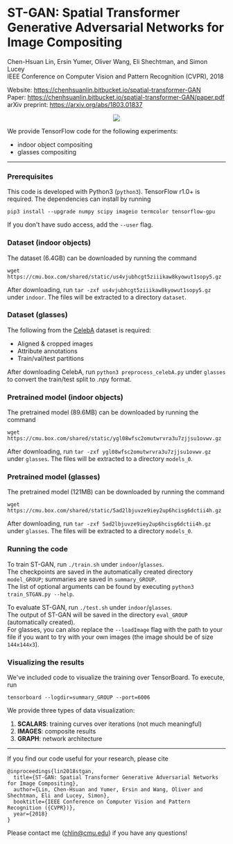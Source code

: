 # ST-GAN: Spatial Transformer Generative Adversarial Networks for Image Compositing
Chen-Hsuan Lin, Ersin Yumer, Oliver Wang, Eli Shechtman, and Simon Lucey  
IEEE Conference on Computer Vision and Pattern Recognition (CVPR), 2018  

Website: https://chenhsuanlin.bitbucket.io/spatial-transformer-GAN  
Paper: https://chenhsuanlin.bitbucket.io/spatial-transformer-GAN/paper.pdf  
arXiv preprint: https://arxiv.org/abs/1803.01837

<p align="center"><img src="cover.png"></p>

We provide TensorFlow code for the following experiments:
- indoor object compositing
- glasses compositing

--------------------------------------

### Prerequisites

This code is developed with Python3 (`python3`). TensorFlow r1.0+ is required. The dependencies can install by running  
```
pip3 install --upgrade numpy scipy imageio termcolor tensorflow-gpu
```
If you don't have sudo access, add the `--user` flag.

### Dataset (indoor objects)  
The dataset (6.4GB) can be downloaded by running the command
```
wget https://cmu.box.com/shared/static/us4vjubhcgt5ziiikaw8kyowut1sopy5.gz
```
After downloading, run `tar -zxf us4vjubhcgt5ziiikaw8kyowut1sopy5.gz` under `indoor`. The files will be extracted to a directory `dataset`.

### Dataset (glasses)  
The following from the [CelebA](http://mmlab.ie.cuhk.edu.hk/projects/CelebA.html) dataset is required:
- Aligned & cropped images
- Attribute annotations
- Train/val/test partitions

After downloading CelebA, run `python3 preprocess_celebA.py` under `glasses` to convert the  train/test split to .npy format.

### Pretrained model (indoor objects)
The pretrained model (89.6MB) can be downloaded by running the command
```
wget https://cmu.box.com/shared/static/ygl08wfsc2omutwrvra3u7zjjsu1ovwv.gz
```
After downloading, run `tar -zxf ygl08wfsc2omutwrvra3u7zjjsu1ovwv.gz` under `glasses`. The files will be extracted to a directory `models_0`.

### Pretrained model (glasses)
The pretrained model (121MB) can be downloaded by running the command
```
wget https://cmu.box.com/shared/static/5ad2lbjuvze9iey2up6hcisg6dctii4h.gz
```
After downloading, run `tar -zxf 5ad2lbjuvze9iey2up6hcisg6dctii4h.gz` under `glasses`. The files will be extracted to a directory `models_0`.

### Running the code

To train ST-GAN, run `./train.sh` under `indoor`/`glasses`.  
The checkpoints are saved in the automatically created directory `model_GROUP`; summaries are saved in `summary_GROUP`.  
The list of optional arguments can be found by executing `python3 train_STGAN.py --help`.  

To evaluate ST-GAN, run `./test.sh` under `indoor`/`glasses`.  
The output of ST-GAN will be saved in the directory `eval_GROUP` (automatically created).  
For glasses, you can also replace the `--loadImage` flag with the path to your file if you want to try with your own images (the image should be of size `144x144x3`).

### Visualizing the results  
We've included code to visualize the training over TensorBoard. To execute, run
```
tensorboard --logdir=summary_GROUP --port=6006
```

We provide three types of data visualization:  
1. **SCALARS**: training curves over iterations (not much meaningful)  
2. **IMAGES**: composite results  
3. **GRAPH**: network architecture

--------------------------------------

If you find our code useful for your research, please cite
```
@inproceedings{lin2018stgan,
  title={ST-GAN: Spatial Transformer Generative Adversarial Networks for Image Compositing},
  author={Lin, Chen-Hsuan and Yumer, Ersin and Wang, Oliver and Shechtman, Eli and Lucey, Simon},
  booktitle={IEEE Conference on Computer Vision and Pattern Recognition ({CVPR})},
  year={2018}
}
```

Please contact me (chlin@cmu.edu) if you have any questions!
